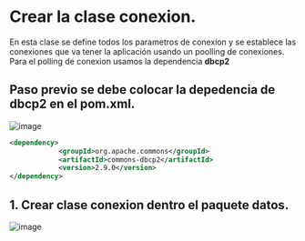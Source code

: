 # Crear la clase conexion. 

En esta clase se define todos los parametros de conexion y se establece las conexiones que va tener la aplicación usando un poolling de conexiones. Para el polling de conexion usamos la dependencia **dbcp2**

## Paso previo se debe colocar la depedencia de dbcp2 en el pom.xml. 

![image](https://user-images.githubusercontent.com/31961588/193424971-ce172536-a598-425e-9955-ea2546b8b04d.png)

```Xml
<dependency>
            <groupId>org.apache.commons</groupId>
            <artifactId>commons-dbcp2</artifactId>
            <version>2.9.0</version>
</dependency>
```

## 1. Crear clase conexion dentro el paquete datos. 


![image](https://user-images.githubusercontent.com/31961588/193424740-40e366e0-b9c4-4d96-8265-487102e12f83.png)
